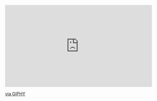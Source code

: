 <iframe src="https://giphy.com/embed/kbRb4eyCNC0aMz5x68" width="480" height="270" frameBorder="0" class="giphy-embed" allowFullScreen></iframe><p><a href="https://giphy.com/gifs/adultswim-computer-typing-hacking-kbRb4eyCNC0aMz5x68">via GIPHY</a></p>
